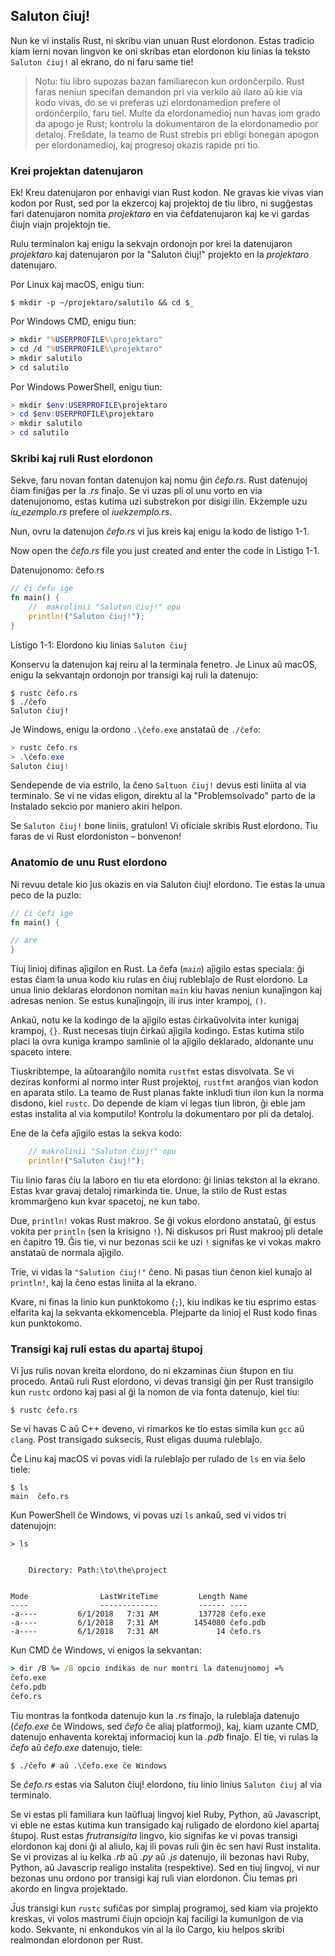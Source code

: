 ## Saluton ĉiuj!

Nun ke vi instalis Rust, ni skribu vian unuan Rust elordonon. Estas tradicio
kiam lerni novan lingvon ke oni skribas etan elordonon kiu linias la teksto
`Saluton ĉiuj!` al ekrano, do ni faru same tie!

> Notu: tiu libro supozas bazan familiarecon kun ordonĉerpilo. Rust faras neniun
> specifan demandon pri via verkilo aŭ ilaro aŭ kie via kodo vivas, do se vi
> preferas uzi elordonamedion prefere ol ordonĉerpilo, faru tiel. Multe da
> elordonamedioj nun havas iom grado da apogo je Rust; kontrolu la dokumentaron
> de la elordonamedio por detaloj. Freŝdate, la teamo de Rust strebis pri ebligi
> bonegan apogon per elordonamedioj, kaj progresoj okazis rapide pri tio.

### Krei projektan datenujaron

Ek! Kreu datenujaron por enhavigi vian Rust kodon. Ne gravas kie vivas vian
kodon por Rust, sed por la ekzercoj kaj projektoj de tiu libro, ni sugĝestas
fari datenujaron nomita *projektaro* en via ĉefdatenujaron kaj ke vi gardas
ĉiujn viajn projektojn tie.

Rulu terminalon kaj enigu la sekvajn ordonojn por krei la datenujaron
*projektaro* kaj datenujaron por la "Saluton ĉiuj!" projekto en la *projektaro*
datenujaro.

Por Linux kaj macOS, enigu tiun:

```text
$ mkdir -p ~/projektaro/salutilo && cd $_
```

Por Windows CMD, enigu tiun:

```cmd
> mkdir "%USERPROFILE%\projektaro"
> cd /d "%USERPROFILE%\projektaro"
> mkdir salutilo
> cd salutilo
```

Por Windows PowerShell, enigu tiun:

```powershell
> mkdir $env:USERPROFILE\projektaro
> cd $env:USERPROFILE\projektaro
> mkdir salutilo
> cd salutilo
```

### Skribi kaj ruli Rust elordonon

Sekve, faru novan fontan datenujon kaj nomu ĝin *ĉefo.rs*. Rust datenujoj ĉiam
finiĝas per la *.rs* finaĵo. Se vi uzas pli ol unu vorto en via datenujonomo,
estas kutima uzi substrekon por disigi ilin. Ekzemple uzu *iu_ezemplo.rs*
prefere ol *iuekzemplo.rs*.

Nun, ovru la datenujon *ĉefo.rs* vi ĵus kreis kaj enigu la kodo de listigo 1-1.

Now open the *ĉefo.rs* file you just created and enter the code in Listigo 1-1.

<span class="filename">Datenujonomo: ĉefo.rs</span>

```rust
// ĉi ĉefu ige
fn main() {
    //  makrolinii "Saluton ĉiuj!" opu
    println!("Saluton ĉiuj!");
}
```

<span class="caption">Listigo 1-1: Elordono kiu linias `Saluton ĉiuj`</span>

Konservu la datenujon kaj reiru al la terminala fenetro. Je Linux aŭ macOS,
enigu la sekvantajn ordonojn por transigi kaj ruli la datenujo:

```text
$ rustc ĉefo.rs
$ ./ĉefo
Saluton ĉiuj!
```

Je Windows, enigu la ordono `.\ĉefo.exe` anstataŭ de `./ĉefo`:

```powershell
> rustc ĉefo.rs
> .\ĉefo.exe
Saluton ĉiuj!
```

Sendepende de via estrilo, la ĉeno `Saltuon ĉiuj!` devus esti liniita al via
terminalo. Se vi ne vidas eligon, direktu al la "Problemsolvado" parto de la
Instalado sekcio por maniero akiri helpon.

Se `Saluton ĉiuj!` bone liniis, gratulon! Vi oficiale skribis Rust elordono.
Tiu faras de vi Rust elordoniston – bonvenon!

### Anatomio de unu Rust elordono

Ni revuu detale kio ĵus okazis en via Saluton ĉiuj! elordono. Tie estas la unua
peco de la puzlo:


```rust
// ĉi ĉefi ige
fn main() {

// are
}
```

Tiuj linioj difinas aĵigilon en Rust. La ĉefa (*`main`*) aĵigilo estas speciala:
ĝi estas ĉiam la unua kodo kiu rulas en ĉiuj rubleblaĵo de Rust elordono. La
unua linio deklaras elordonon nomitan `main` kiu havas neniun kunaĵingon kaj
adresas nenion. Se estus kunaĵingojn, ili irus inter krampoj, `()`.

Ankaŭ, notu ke la kodingo de la aĵigilo estas ĉirkaŭvolvita inter kunigaj
krampoj, `{}`. Rust necesas tiujn ĉirkaŭ aĵigila kodingo. Estas kutima stilo
placi la ovra kuniga krampo samlinie ol la aĵigilo deklarado, aldonante unu
spaceto intere.

Tiuskribtempe, la aŭtoaranĝilo nomita `rustfmt` estas disvolvata. Se vi deziras
konformi al normo inter Rust projektoj, `rustfmt` aranĝos vian kodon en aparata
stilo. La teamo de Rust planas fakte inkludi tiun ilon kun la norma disdono,
kiel `rustc`. Do depende de kiam vi legas tiun libron, ĝi eble jam estas
instalita al via komputilo! Kontrolu la dokumentaro por pli da detaloj.

Ene de la ĉefa aĵigilo estas la sekva kodo:

```rust
    // makrolinii "Saluton ĉiuj!" opu
    println!("Saluton ĉiuj!");
```

Tiu linio faras ĉiu la laboro en tiu eta elordono: ĝi linias tekston al la
ekrano. Estas kvar gravaj detaloj rimarkinda tie. Unue, la stilo de Rust estas
krommarĝeno kun kvar spacetoj, ne kun tabo.

Due, `println!` vokas Rust makroo. Se ĝi vokus elordono anstataŭ, ĝi estus
vokita per `println` (sen la krisigno `!`). Ni diskusos pri Rust makrooj pli
detale en ĉapitro 19. Ĝis tie, vi nur bezonas scii ke uzi `!` signifas ke vi
vokas makro anstataŭ de normala aĵigilo.

Trie, vi vidas la `"Salution ĉiuj!"` ĉeno. Ni pasas tiun ĉenon kiel kunaĵo al
`println!`, kaj la ĉeno estas liniita al la ekrano.

Kvare, ni finas la linio kun punktokomo (`;`), kiu indikas ke tiu esprimo estas
elfarita kaj la sekvanta ekkomencebla. Plejparte da linioj el Rust kodo finas
kun punktokomo.

### Transigi kaj ruli estas du apartaj ŝtupoj

Vi ĵus rulis novan kreita elordono, do ni ekzaminas ĉiun ŝtupon en tiu procedo.
Antaŭ ruli Rust elordono, vi devas transigi ĝin per Rust transigilo kun `rustc`
ordono kaj pasi al ĝi la nomon de via fonta datenujo, kiel tiu:

```text
$ rustc ĉefo.rs
```

Se vi havas C aŭ C++ deveno, vi rimarkos ke tio estas simila kun `gcc` aŭ
`clang`. Post transigado suksecis, Rust eligas duuma ruleblaĵo.

Ĉe Linu kaj macOS vi povas vidi la ruleblaĵo per rulado de `ls` en via ŝelo
tiele:

```text
$ ls
main  ĉefo.rs
```

Kun PowerShell ĉe Windows, vi povas uzi `ls` ankaŭ, sed vi vidos tri datenujojn:

```text
> ls


    Directory: Path:\to\the\project


Mode                LastWriteTime         Length Name
----                -------------         ------ ----
-a----         6/1/2018   7:31 AM         137728 ĉefo.exe
-a----         6/1/2018   7:31 AM        1454080 ĉefo.pdb
-a----         6/1/2018   7:31 AM             14 ĉefo.rs
```

Kun CMD ĉe Windows, vi enigos la sekvantan:

```cmd
> dir /B %= /B opcio indikas de nur montri la datenujnomoj =%
ĉefo.exe
ĉefo.pdb
ĉefo.rs
```

Tiu montras la fontkoda datenujo kun la *.rs* finaĵo, la ruleblaĵa datenujo
(*ĉefo.exe* ĉe Windows, sed *ĉefo* ĉe aliaj platformoj), kaj, kiam uzante CMD,
datenujo enhaventa korektaj informacioj kun la *.pdb* finaĵo. El tie, vi rulas
la *ĉefo* aŭ *ĉefo.exe* datenujo, tiele:

```text
$ ./ĉefo # aŭ .\ĉefo.exe ĉe Windows
```

Se *ĉefo.rs* estas via Saluton ĉiuj! elordono, tiu linio linius `Saluton ĉiuj`
al via terminalo.

Se vi estas pli familiara kun laŭfluaj lingvoj kiel Ruby, Python, aŭ Javascript,
vi eble ne estas kutima kun transigado kaj ruligado de elordono kiel apartaj
ŝtupoj. Rust estas *frutransigita* lingvo, kio signifas ke vi povas transigi
elordonon kaj doni ĝi al aliulo, kaj ili povas ruli ĝin êc sen havi Rust
instalita. Se vi provizas al iu kelka *.rb* aŭ *.py* aŭ *.js* datenujo, ili
bezonas havi Ruby, Python, aŭ Javascrip realigo instalita (respektive). Sed en
tiuj lingvoj, vi nur bezonas unu ordono por transigi kaj ruli vian elordonon.
Ĉiu temas pri akordo en lingva projektado.

Ĵus transigi kun `rustc` sufiĉas por simplaj programoj, sed kiam via projekto
kreskas, vi volos mastrumi ĉiujn opciojn kaj faciligi la kumunigon de via kodo.
Sekvante, ni enkondukos vin al la ilo Cargo, kiu helpos skribi realmondan
elordonon per Rust.
